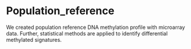 # Population_reference

We created population reference DNA methylation profile with microarray data. Further, statistical methods are applied to identify differential methylated signatures. 
